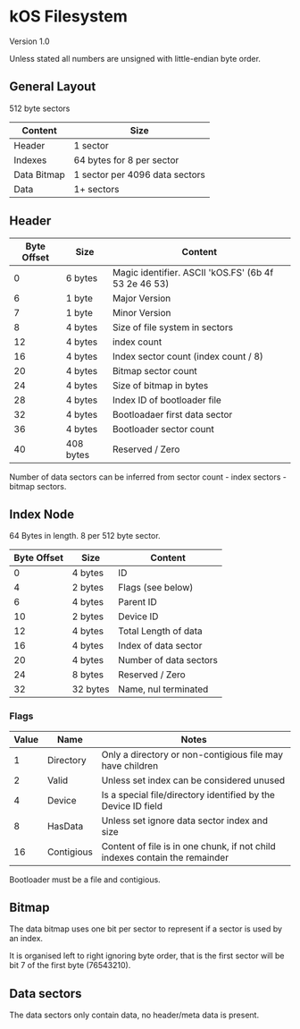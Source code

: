 # kOS Filesystem
Version 1.0

Unless stated all numbers are unsigned with little-endian byte order.

## General Layout

512 byte sectors

| Content     | Size                           |
| ----------- | ------------------------------ |
| Header      | 1 sector                       |
| Indexes     | 64 bytes for 8 per sector      |
| Data Bitmap | 1 sector per 4096 data sectors |
| Data        | 1+ sectors                     |

## Header

| Byte Offset | Size      | Content                                              |
| ----------- |---------- | ---------------------------------------------------- |
| 0           | 6 bytes   | Magic identifier. ASCII 'kOS.FS' (6b 4f 53 2e 46 53) |
| 6           | 1 byte    | Major Version                                        |
| 7           | 1 byte    | Minor Version                                        |
| 8           | 4 bytes   | Size of file system in sectors                       |
| 12          | 4 bytes   | index count                                          |
| 16          | 4 bytes   | Index sector count (index count / 8)                 |
| 20          | 4 bytes   | Bitmap sector count                                  |
| 24          | 4 bytes   | Size of bitmap in bytes                              |
| 28          | 4 bytes   | Index ID of bootloader file                          |
| 32          | 4 bytes   | Bootloadaer first data sector                        |
| 36          | 4 bytes   | Bootloader sector count                              |
| 40          | 408 bytes | Reserved / Zero                                      |

Number of data sectors can be inferred from sector count - index sectors - bitmap sectors.

## Index Node

64 Bytes in length. 8 per 512 byte sector.

| Byte Offset | Size     | Content                |
| ----------- | -------- | ---------------------- |
| 0           | 4 bytes  | ID                     |
| 4           | 2 bytes  | Flags (see below)      |
| 6           | 4 bytes  | Parent ID              |
| 10          | 2 bytes  | Device ID              |
| 12          | 4 bytes  | Total Length of data   |
| 16          | 4 bytes  | Index of data sector   |
| 20          | 4 bytes  | Number of data sectors |
| 24          | 8 bytes  | Reserved / Zero        |
| 32          | 32 bytes | Name, nul terminated   |

### Flags

| Value | Name       | Notes                                                                       |
| ----- | ---------- | ----------------------------------------------------------------------------|
| 1     | Directory  | Only a directory or non-contigious file may have children                   |
| 2     | Valid      | Unless set index can be considered unused                                   |
| 4     | Device     | Is a special file/directory identified by the Device ID field               |
| 8     | HasData    | Unless set ignore data sector index and size                                |
| 16    | Contigious | Content of file is in one chunk, if not child indexes contain the remainder |

Bootloader must be a file and contigious.

## Bitmap

The data bitmap uses one bit per sector to represent if a sector is used by an index.

It is organised left to right ignoring byte order, that is the first sector will be bit 7 of the first byte (76543210).

## Data sectors

The data sectors only contain data, no header/meta data is present.